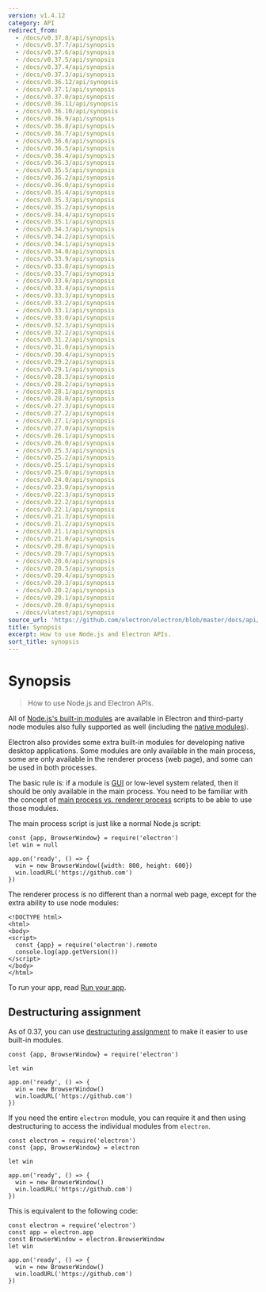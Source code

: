 ```yaml
---
version: v1.4.12
category: API
redirect_from:
  - /docs/v0.37.8/api/synopsis
  - /docs/v0.37.7/api/synopsis
  - /docs/v0.37.6/api/synopsis
  - /docs/v0.37.5/api/synopsis
  - /docs/v0.37.4/api/synopsis
  - /docs/v0.37.3/api/synopsis
  - /docs/v0.36.12/api/synopsis
  - /docs/v0.37.1/api/synopsis
  - /docs/v0.37.0/api/synopsis
  - /docs/v0.36.11/api/synopsis
  - /docs/v0.36.10/api/synopsis
  - /docs/v0.36.9/api/synopsis
  - /docs/v0.36.8/api/synopsis
  - /docs/v0.36.7/api/synopsis
  - /docs/v0.36.6/api/synopsis
  - /docs/v0.36.5/api/synopsis
  - /docs/v0.36.4/api/synopsis
  - /docs/v0.36.3/api/synopsis
  - /docs/v0.35.5/api/synopsis
  - /docs/v0.36.2/api/synopsis
  - /docs/v0.36.0/api/synopsis
  - /docs/v0.35.4/api/synopsis
  - /docs/v0.35.3/api/synopsis
  - /docs/v0.35.2/api/synopsis
  - /docs/v0.34.4/api/synopsis
  - /docs/v0.35.1/api/synopsis
  - /docs/v0.34.3/api/synopsis
  - /docs/v0.34.2/api/synopsis
  - /docs/v0.34.1/api/synopsis
  - /docs/v0.34.0/api/synopsis
  - /docs/v0.33.9/api/synopsis
  - /docs/v0.33.8/api/synopsis
  - /docs/v0.33.7/api/synopsis
  - /docs/v0.33.6/api/synopsis
  - /docs/v0.33.4/api/synopsis
  - /docs/v0.33.3/api/synopsis
  - /docs/v0.33.2/api/synopsis
  - /docs/v0.33.1/api/synopsis
  - /docs/v0.33.0/api/synopsis
  - /docs/v0.32.3/api/synopsis
  - /docs/v0.32.2/api/synopsis
  - /docs/v0.31.2/api/synopsis
  - /docs/v0.31.0/api/synopsis
  - /docs/v0.30.4/api/synopsis
  - /docs/v0.29.2/api/synopsis
  - /docs/v0.29.1/api/synopsis
  - /docs/v0.28.3/api/synopsis
  - /docs/v0.28.2/api/synopsis
  - /docs/v0.28.1/api/synopsis
  - /docs/v0.28.0/api/synopsis
  - /docs/v0.27.3/api/synopsis
  - /docs/v0.27.2/api/synopsis
  - /docs/v0.27.1/api/synopsis
  - /docs/v0.27.0/api/synopsis
  - /docs/v0.26.1/api/synopsis
  - /docs/v0.26.0/api/synopsis
  - /docs/v0.25.3/api/synopsis
  - /docs/v0.25.2/api/synopsis
  - /docs/v0.25.1/api/synopsis
  - /docs/v0.25.0/api/synopsis
  - /docs/v0.24.0/api/synopsis
  - /docs/v0.23.0/api/synopsis
  - /docs/v0.22.3/api/synopsis
  - /docs/v0.22.2/api/synopsis
  - /docs/v0.22.1/api/synopsis
  - /docs/v0.21.3/api/synopsis
  - /docs/v0.21.2/api/synopsis
  - /docs/v0.21.1/api/synopsis
  - /docs/v0.21.0/api/synopsis
  - /docs/v0.20.8/api/synopsis
  - /docs/v0.20.7/api/synopsis
  - /docs/v0.20.6/api/synopsis
  - /docs/v0.20.5/api/synopsis
  - /docs/v0.20.4/api/synopsis
  - /docs/v0.20.3/api/synopsis
  - /docs/v0.20.2/api/synopsis
  - /docs/v0.20.1/api/synopsis
  - /docs/v0.20.0/api/synopsis
  - /docs/vlatest/api/synopsis
source_url: 'https://github.com/electron/electron/blob/master/docs/api/synopsis.md'
title: Synopsis
excerpt: How to use Node.js and Electron APIs.
sort_title: synopsis
---
```

# Synopsis

> How to use Node.js and Electron APIs.

All of [Node.js's built-in modules](https://nodejs.org/api/) are available in Electron and third-party node modules also fully supported as well (including the [native modules]({{site.baseurl}}/docs/tutorial/using-native-node-modules)).

Electron also provides some extra built-in modules for developing native desktop applications. Some modules are only available in the main process, some are only available in the renderer process (web page), and some can be used in both processes.

The basic rule is: if a module is [GUI](https://en.wikipedia.org/wiki/Graphical_user_interface) or low-level system related, then it should be only available in the main process. You need to be familiar with the concept of [main process vs. renderer process]({{site.baseurl}}/docs/tutorial/quick-start#main-process) scripts to be able to use those modules.

The main process script is just like a normal Node.js script:

    const {app, BrowserWindow} = require('electron')
    let win = null

    app.on('ready', () => {
      win = new BrowserWindow({width: 800, height: 600})
      win.loadURL('https://github.com')
    })

The renderer process is no different than a normal web page, except for the extra ability to use node modules:

    <!DOCTYPE html>
    <html>
    <body>
    <script>
      const {app} = require('electron').remote
      console.log(app.getVersion())
    </script>
    </body>
    </html>

To run your app, read [Run your app]({{site.baseurl}}/docs/tutorial/quick-start#run-your-app).

## Destructuring assignment

As of 0.37, you can use [destructuring assignment](https://developer.mozilla.org/en-US/docs/Web/JavaScript/Reference/Operators/Destructuring_assignment) to make it easier to use built-in modules.

    const {app, BrowserWindow} = require('electron')

    let win

    app.on('ready', () => {
      win = new BrowserWindow()
      win.loadURL('https://github.com')
    })

If you need the entire `electron` module, you can require it and then using destructuring to access the individual modules from `electron`.

    const electron = require('electron')
    const {app, BrowserWindow} = electron

    let win

    app.on('ready', () => {
      win = new BrowserWindow()
      win.loadURL('https://github.com')
    })

This is equivalent to the following code:

    const electron = require('electron')
    const app = electron.app
    const BrowserWindow = electron.BrowserWindow
    let win

    app.on('ready', () => {
      win = new BrowserWindow()
      win.loadURL('https://github.com')
    })
